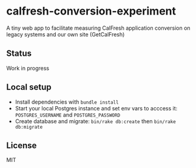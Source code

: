 # calfresh-conversion-experiment

A tiny web app to facilitate measuring CalFresh application conversion on legacy systems and our own site (GetCalFresh)

## Status

Work in progress

## Local setup

- Install dependencies with `bundle install`
- Start your local Postgres instance and set env vars to acccess it: `POSTGRES_USERNAME` and `POSTGRES_PASSWORD`
- Create database and migrate: `bin/rake db:create` then `bin/rake db:migrate`

## License

MIT
